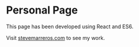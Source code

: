 # Personal Page
This page has been developed using React and ES6.

Visit [stevemarreros.com](https://stevemarreros.firebaseapp.com/)  to see my work.


